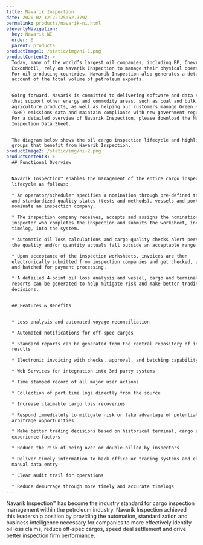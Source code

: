 ```yaml
---
title: Navarik Inspection
date: 2020-02-12T22:25:52.379Z
permalink: products/navarik-ni.html
eleventyNavigation:
  key: Navarik NI
  order: 0
  parent: products
productImage1: /static/img/ni-1.png
productContent2: >-
  Today, many of the world’s largest oil companies, including BP, Chevron, and
  ExxonMobil, rely on Navarik Inspection to manage their physical operations.
  For oil producing countries, Navarik Inspection also generates a detailed
  account of the total volume of petroleum exports.


  Going forward, Navarik is committed to delivering software and data services
  that support other energy and commodity areas, such as coal and bulk
  agriculture products, as well as helping our customers manage Green House Gas
  (GHG) emissions data and maintain compliance with new government regulations.
  For a detailed overview of Navarik Inspection, please download the Navarik
  Inspection Data Sheet.


  The diagram below shows the oil cargo inspection lifecycle and highlights the
  groups that benefit from Navarik Inspection.
productImage2: /static/img/ni-2.png
productContent3: >-
  ## Functional Overview 


  Navarik Inspection™ enables the management of the entire cargo inspection
  lifecycle as follows:

  * An operator/scheduler specifies a nomination through pre-defined templates
  and standardized quality slates (tests and methods), vessels and ports to
  nominate an inspection company.

  * The inspection company receives, accepts and assigns the nomination to an
  inspector who completes the inspection and submits the worksheet, including
  timelog, into the system.

  * Automatic oil loss calculations and cargo quality checks alert personal if
  the quality and/or quantity actuals fall outside an acceptable range.

  * Upon acceptance of the inspection worksheets, invoices are then
  electronically submitted from inspection companies and get checked, approved
  and batched for payment processing.

  * A detailed 4-point oil loss analysis and vessel, cargo and terminal trending
  reports can be generated to help mitigate risk and make better trading
  decisions.


  ## Features & Benefits


  * Loss analysis and automated voyage reconciliation

  * Automated notifications for off-spec cargos

  * Standard reports can be generated from the central repository of inspection
  results

  * Electronic invoicing with checks, approval, and batching capability

  * Web Services for integration into 3rd party systems

  * Time stamped record of all major user actions

  * Collection of port time logs directly from the source

  * Increase claimable cargo loss recoveries

  * Respond immediately to mitigate risk or take advantage of potential
  arbitrage opportunities

  * Make better trading decisions based on historical terminal, cargo and vessel
  experience factors

  * Reduce the risk of being over or double-billed by inspectors

  * Deliver timely information to back office or trading systems and eliminate
  manual data entry

  * Clear audit trail for operations

  * Reduce demurrage through more timely and accurate timelogs
---
```

Navarik Inspection™ has become the industry standard for cargo inspection management within the petroleum industry. Navarik Inspection achieved this leadership position by providing the automation, standardization and business intelligence necessary for companies to more effectively identify oil loss claims, reduce off-spec cargos, speed deal settlement and drive better inspection firm performance.
